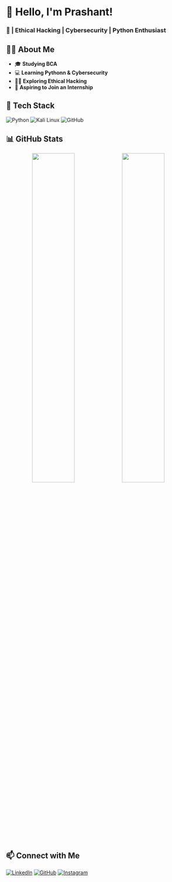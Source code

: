 # 👋 Hello, I'm Prashant!
### 🚀 | Ethical Hacking | Cybersecurity | Python Enthusiast 

## 🧑‍💻 About Me
- 🎓 **Studying BCA**
- 💻 **Learning Pythonn & Cybersecurity**
- 🏴‍☠️ **Exploring Ethical Hacking**
- 🌱 **Aspiring to Join an Internship**

## 🔧 Tech Stack
![Python](https://img.shields.io/badge/Python-3776AB?style=for-the-badge&logo=python&logoColor=white)
![Kali Linux](https://img.shields.io/badge/Kali_Linux-557C94?style=for-the-badge&logo=kali-linux&logoColor=white)
![GitHub](https://img.shields.io/badge/GitHub-181717?style=for-the-badge&logo=github&logoColor=white)

## 📊 GitHub Stats
<p align="center">
  <img src="https://github-readme-stats.vercel.app/api?username=prashant-codes46&show_icons=true&theme=radical" width="48%">
  <img src="https://github-readme-streak-stats.herokuapp.com/?user=prashant-codes46&theme=radical" width="48%">
</p>

## 📫 Connect with Me
[![LinkedIn](https://img.shields.io/badge/LinkedIn-0A66C2?style=for-the-badge&logo=linkedin&logoColor=white)](https://www.linkedin.com/in/prashankc46/)
[![GitHub](https://img.shields.io/badge/GitHub-181717?style=for-the-badge&logo=github&logoColor=white)](https://github.com/prashant-codes46)
[![Instagram](https://img.shields.io/badge/Instagram-E4405F?style=for-the-badge&logo=instagram&logoColor=white)](https://www.instagram.com/cosmic_prashant/)

